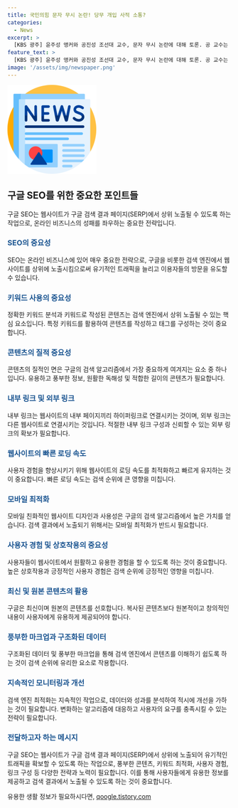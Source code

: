 ```yaml
---
title: 국민의힘 문자 무시 논란! 당무 개입 사적 소통?
categories:
  - News
excerpt: >
  [KBS 광주] 윤주성 앵커와 공진성 조선대 교수, 문자 무시 논란에 대해 토론. 공 교수는 읽씹이 부정적 뉘앙스 주는데, 흘린 것이 아닐까 주장. 논란이 한동훈 후보에 영향을 미칠지 의문 표현. 또한, 김건희 여사와 관련하여 다양한 시각과 영향을 예상. 또한, 국민의힘 당내의 치열한 경쟁을 언급하며 전당대회 결과에 따른 여당의 분열과 변화 가능성에 대한 해석을 제시. 민주당 내부의 후보자 선출과 의장단 선출에 대한 이야기도 최신 상황과 전망을 제시.
feature_text: >
  [KBS 광주] 윤주성 앵커와 공진성 조선대 교수, 문자 무시 논란에 대해 토론. 공 교수는 읽씹이 부정적 뉘앙스 주는데, 흘린 것이 아닐까 주장. 논란이 한동훈 후보에 영향을 미칠지 의문 표현. 또한, 김건희 여사와 관련하여 다양한 시각과 영향을 예상. 또한, 국민의힘 당내의 치열한 경쟁을 언급하며 전당대회 결과에 따른 여당의 분열과 변화 가능성에 대한 해석을 제시. 민주당 내부의 후보자 선출과 의장단 선출에 대한 이야기도 최신 상황과 전망을 제시.
image: '/assets/img/newspaper.png'
---
```


<p><img src="/assets/img/newspaper.png" alt="kimp 속보" /></p>

<h2 data-ke-size="size26">구글 SEO를 위한 중요한 포인트들</h2>

<p data-ke-size="size16">구글 SEO는 웹사이트가 구글 검색 결과 페이지(SERP)에서 상위 노출될 수 있도록 하는 작업으로, 온라인 비즈니스의 성패를 좌우하는 중요한 전략입니다.</p>

<h3><b><span style="color: #1a5490;">SEO의 중요성</span></b></h3>

<p data-ke-size="size16">SEO는 온라인 비즈니스에 있어 매우 중요한 전략으로, 구글을 비롯한 검색 엔진에서 웹사이트를 상위에 노출시킴으로써 유기적인 트래픽을 늘리고 이용자들의 방문을 유도할 수 있습니다.</p>

<h3><b><span style="color: #1a5490;">키워드 사용의 중요성</span></b></h3>

<p data-ke-size="size16">정확한 키워드 분석과 키워드로 작성된 콘텐츠는 검색 엔진에서 상위 노출될 수 있는 핵심 요소입니다. 특정 키워드를 활용하여 콘텐츠를 작성하고 태그를 구성하는 것이 중요합니다.</p>

<h3><b><span style="color: #1a5490;">콘텐츠의 질적 중요성</span></b></h3>

<p data-ke-size="size16">콘텐츠의 질적인 면은 구글의 검색 알고리즘에서 가장 중요하게 여겨지는 요소 중 하나입니다. 유용하고 풍부한 정보, 원활한 독해성 및 적합한 길이의 콘텐츠가 필요합니다.</p>

<h3><b><span style="color: #1a5490;">내부 링크 및 외부 링크</span></b></h3>

<p data-ke-size="size16">내부 링크는 웹사이트의 내부 페이지끼리 하이퍼링크로 연결시키는 것이며, 외부 링크는 다른 웹사이트로 연결시키는 것입니다. 적절한 내부 링크 구성과 신뢰할 수 있는 외부 링크의 확보가 필요합니다.</p>

<h3><b><span style="color: #1a5490;">웹사이트의 빠른 로딩 속도</span></b></h3>

<p data-ke-size="size16">사용자 경험을 향상시키기 위해 웹사이트의 로딩 속도를 최적화하고 빠르게 유지하는 것이 중요합니다. 빠른 로딩 속도는 검색 순위에 큰 영향을 미칩니다.</p>

<h3><b><span style="color: #1a5490;">모바일 최적화</span></b></h3>

<p data-ke-size="size16">모바일 친화적인 웹사이트 디자인과 사용성은 구글의 검색 알고리즘에서 높은 가치를 얻습니다. 검색 결과에서 노출되기 위해서는 모바일 최적화가 반드시 필요합니다.</p>

<h3><b><span style="color: #1a5490;">사용자 경험 및 상호작용의 중요성</span></b></h3>

<p data-ke-size="size16">사용자들이 웹사이트에서 원활하고 유용한 경험을 할 수 있도록 하는 것이 중요합니다. 높은 상호작용과 긍정적인 사용자 경험은 검색 순위에 긍정적인 영향을 미칩니다.</p>

<h3><b><span style="color: #1a5490;">최신 및 원본 콘텐츠의 활용</span></b></h3>

<p data-ke-size="size16">구글은 최신이며 원본의 콘텐츠를 선호합니다. 복사된 콘텐츠보다 원본적이고 창의적인 내용이 사용자에게 유용하게 제공되어야 합니다.</p>

<h3><b><span style="color: #1a5490;">풍부한 마크업과 구조화된 데이터</span></b></h3>

<p data-ke-size="size16">구조화된 데이터 및 풍부한 마크업을 통해 검색 엔진에서 콘텐츠를 이해하기 쉽도록 하는 것이 검색 순위에 유리한 요소로 작용합니다.</p>

<h3><b><span style="color: #1a5490;">지속적인 모니터링과 개선</span></b></h3>

<p data-ke-size="size16">검색 엔진 최적화는 지속적인 작업으로, 데이터와 성과를 분석하여 적시에 개선을 가하는 것이 필요합니다. 변화하는 알고리즘에 대응하고 사용자의 요구를 충족시킬 수 있는 전략이 필요합니다.</p>

<h3><b><span style="color: #1a5490;">전달하고자 하는 메시지</span></b></h3>

<p data-ke-size="size16">구글 SEO는 웹사이트가 구글 검색 결과 페이지(SERP)에서 상위에 노출되어 유기적인 트래픽을 확보할 수 있도록 하는 작업으로, 풍부한 콘텐츠, 키워드 최적화, 사용자 경험, 링크 구성 등 다양한 전략과 노력이 필요합니다. 이를 통해 사용자들에게 유용한 정보를 제공하고 검색 결과에서 노출될 수 있도록 하는 것이 중요합니다.</p>
유용한 생활 정보가 필요하시다면, <a href="https://qoogle.tistory.com" rel="dofollow">qoogle.tistory.com</a>


